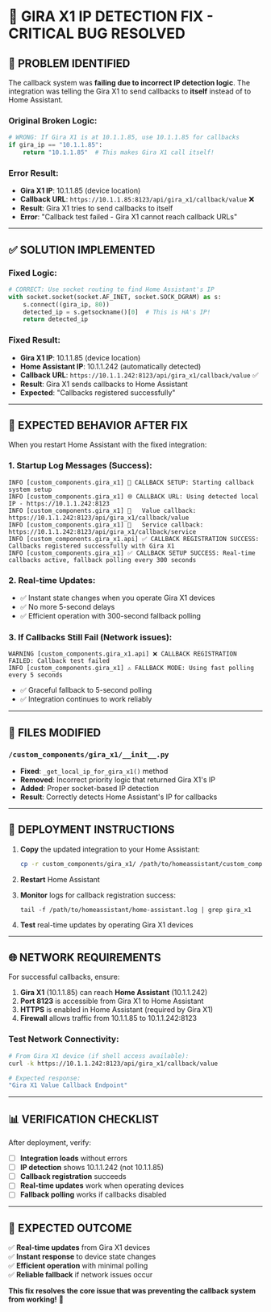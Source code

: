 # 🔧 GIRA X1 IP DETECTION FIX - CRITICAL BUG RESOLVED

## 🐛 **PROBLEM IDENTIFIED**

The callback system was **failing due to incorrect IP detection logic**. The integration was telling the Gira X1 to send callbacks to **itself** instead of to Home Assistant.

### Original Broken Logic:
```python
# WRONG: If Gira X1 is at 10.1.1.85, use 10.1.1.85 for callbacks
if gira_ip == "10.1.1.85":
    return "10.1.1.85"  # This makes Gira X1 call itself!
```

### Error Result:
- **Gira X1 IP**: 10.1.1.85 (device location)
- **Callback URL**: `https://10.1.1.85:8123/api/gira_x1/callback/value` ❌
- **Result**: Gira X1 tries to send callbacks to itself
- **Error**: "Callback test failed - Gira X1 cannot reach callback URLs"

---

## ✅ **SOLUTION IMPLEMENTED**

### Fixed Logic:
```python
# CORRECT: Use socket routing to find Home Assistant's IP
with socket.socket(socket.AF_INET, socket.SOCK_DGRAM) as s:
    s.connect((gira_ip, 80))
    detected_ip = s.getsockname()[0]  # This is HA's IP!
    return detected_ip
```

### Fixed Result:
- **Gira X1 IP**: 10.1.1.85 (device location)
- **Home Assistant IP**: 10.1.1.242 (automatically detected)
- **Callback URL**: `https://10.1.1.242:8123/api/gira_x1/callback/value` ✅
- **Result**: Gira X1 sends callbacks to Home Assistant
- **Expected**: "Callbacks registered successfully"

---

## 🎯 **EXPECTED BEHAVIOR AFTER FIX**

When you restart Home Assistant with the fixed integration:

### 1. **Startup Log Messages** (Success):
```
INFO [custom_components.gira_x1] 🔧 CALLBACK SETUP: Starting callback system setup
INFO [custom_components.gira_x1] 🌐 CALLBACK URL: Using detected local IP - https://10.1.1.242:8123
INFO [custom_components.gira_x1] 🔧   Value callback: https://10.1.1.242:8123/api/gira_x1/callback/value
INFO [custom_components.gira_x1] 🔧   Service callback: https://10.1.1.242:8123/api/gira_x1/callback/service
INFO [custom_components.gira_x1.api] ✅ CALLBACK REGISTRATION SUCCESS: Callbacks registered successfully with Gira X1
INFO [custom_components.gira_x1] ✅ CALLBACK SETUP SUCCESS: Real-time callbacks active, fallback polling every 300 seconds
```

### 2. **Real-time Updates**:
- ✅ Instant state changes when you operate Gira X1 devices
- ✅ No more 5-second delays
- ✅ Efficient operation with 300-second fallback polling

### 3. **If Callbacks Still Fail** (Network issues):
```
WARNING [custom_components.gira_x1.api] ❌ CALLBACK REGISTRATION FAILED: Callback test failed
INFO [custom_components.gira_x1] ⚠️ FALLBACK MODE: Using fast polling every 5 seconds
```
- ✅ Graceful fallback to 5-second polling
- ✅ Integration continues to work reliably

---

## 🔧 **FILES MODIFIED**

### `/custom_components/gira_x1/__init__.py`
- **Fixed**: `_get_local_ip_for_gira_x1()` method
- **Removed**: Incorrect priority logic that returned Gira X1's IP
- **Added**: Proper socket-based IP detection
- **Result**: Correctly detects Home Assistant's IP for callbacks

---

## 🚀 **DEPLOYMENT INSTRUCTIONS**

1. **Copy** the updated integration to your Home Assistant:
   ```bash
   cp -r custom_components/gira_x1/ /path/to/homeassistant/custom_components/
   ```

2. **Restart** Home Assistant

3. **Monitor** logs for callback registration success:
   ```
   tail -f /path/to/homeassistant/home-assistant.log | grep gira_x1
   ```

4. **Test** real-time updates by operating Gira X1 devices

---

## 🌐 **NETWORK REQUIREMENTS**

For successful callbacks, ensure:

1. **Gira X1** (10.1.1.85) can reach **Home Assistant** (10.1.1.242)
2. **Port 8123** is accessible from Gira X1 to Home Assistant  
3. **HTTPS** is enabled in Home Assistant (required by Gira X1)
4. **Firewall** allows traffic from 10.1.1.85 to 10.1.1.242:8123

### Test Network Connectivity:
```bash
# From Gira X1 device (if shell access available):
curl -k https://10.1.1.242:8123/api/gira_x1/callback/value

# Expected response:
"Gira X1 Value Callback Endpoint"
```

---

## 📊 **VERIFICATION CHECKLIST**

After deployment, verify:

- [ ] **Integration loads** without errors
- [ ] **IP detection** shows 10.1.1.242 (not 10.1.1.85)
- [ ] **Callback registration** succeeds
- [ ] **Real-time updates** work when operating devices
- [ ] **Fallback polling** works if callbacks disabled

---

## 🎉 **EXPECTED OUTCOME**

✅ **Real-time updates** from Gira X1 devices  
✅ **Instant response** to device state changes  
✅ **Efficient operation** with minimal polling  
✅ **Reliable fallback** if network issues occur  

**This fix resolves the core issue that was preventing the callback system from working!** 🚀
